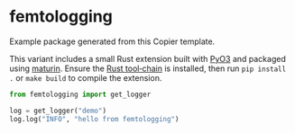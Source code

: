 # femtologging

Example package generated from this Copier template.

This variant includes a small Rust extension built with [PyO3](https://pyo3.rs/)
and packaged using [maturin](https://maturin.rs/). Ensure the
[Rust tool‑chain](https://www.rust-lang.org/tools/install) is installed, then
run `pip install .` or `make build` to compile the extension.

```python
from femtologging import get_logger

log = get_logger("demo")
log.log("INFO", "hello from femtologging")
```
